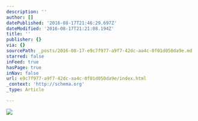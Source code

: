 ```yaml
---
description: ''
author: []
datePublished: '2016-08-17T21:46:29.697Z'
dateModified: '2016-08-17T21:21:08.194Z'
title: ''
publisher: {}
via: {}
sourcePath: _posts/2016-08-17-e9c7f977-a9f7-42dc-aa4c-0f01d050da9e.md
starred: false
inFeed: true
hasPage: true
inNav: false
url: e9c7f977-a9f7-42dc-aa4c-0f01d050da9e/index.html
_context: 'http://schema.org'
_type: Article

---
```

![](https://the-grid-user-content.s3-us-west-2.amazonaws.com/3ca6e6f5-5afe-41f8-afa1-2cceb4616e4f.jpg)